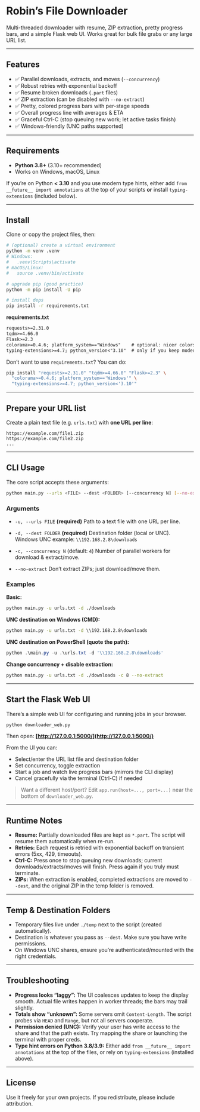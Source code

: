# Robin’s File Downloader

Multi-threaded downloader with resume, ZIP extraction, pretty progress bars, and a simple Flask web UI.
Works great for bulk file grabs or any large URL list.

---

## Features

* ✅ Parallel downloads, extracts, and moves (`--concurrency`)
* ✅ Robust retries with exponential backoff
* ✅ Resume broken downloads (`.part` files)
* ✅ ZIP extraction (can be disabled with `--no-extract`)
* ✅ Pretty, colored progress bars with per-stage speeds
* ✅ Overall progress line with averages & ETA
* ✅ Graceful Ctrl-C (stop queuing new work; let active tasks finish)
* ✅ Windows-friendly (UNC paths supported)

---

## Requirements

* **Python 3.8+** (3.10+ recommended)
* Works on Windows, macOS, Linux

If you’re on Python **< 3.10** and you use modern type hints, either add
`from __future__ import annotations` at the top of your scripts **or**
install `typing-extensions` (included below).

---

## Install

Clone or copy the project files, then:

```bash
# (optional) create a virtual environment
python -m venv .venv
# Windows:
#   .venv\Scripts\activate
# macOS/Linux:
#   source .venv/bin/activate

# upgrade pip (good practice)
python -m pip install -U pip

# install deps
pip install -r requirements.txt
```

**requirements.txt**

```txt
requests>=2.31.0
tqdm>=4.66.0
Flask>=2.3
colorama>=0.4.6; platform_system=="Windows"    # optional: nicer colors on Windows
typing-extensions>=4.7; python_version<"3.10"  # only if you keep modern hints on <3.10
```

Don’t want to use `requirements.txt`? You can do:

```bash
pip install "requests>=2.31.0" "tqdm>=4.66.0" "Flask>=2.3" \
  "colorama>=0.4.6; platform_system=='Windows'" \
  "typing-extensions>=4.7; python_version<'3.10'"
```

---

## Prepare your URL list

Create a plain text file (e.g. `urls.txt`) with **one URL per line**:

```
https://example.com/file1.zip
https://example.com/file2.zip
...
```

---

## CLI Usage

The core script accepts these arguments:

```bash
python main.py --urls <FILE> --dest <FOLDER> [--concurrency N] [--no-extract]
```

### Arguments

* `-u, --urls FILE` **(required)**
  Path to a text file with one URL per line.

* `-d, --dest FOLDER` **(required)**
  Destination folder (local or UNC).
  Windows UNC example: `\\192.168.2.8\downloads`

* `-c, --concurrency N` (default: `4`)
  Number of parallel workers for download & extract/move.

* `--no-extract`
  Don’t extract ZIPs; just download/move them.

### Examples

**Basic:**

```bash
python main.py -u urls.txt -d ./downloads
```

**UNC destination on Windows (CMD):**

```bat
python main.py -u urls.txt -d \\192.168.2.8\downloads
```

**UNC destination on PowerShell (quote the path):**

```powershell
python .\main.py -u .\urls.txt -d '\\192.168.2.8\downloads'
```

**Change concurrency + disable extraction:**

```bash
python main.py -u urls.txt -d ./downloads -c 8 --no-extract
```

---

## Start the Flask Web UI

There’s a simple web UI for configuring and running jobs in your browser.

```bash
python downloader_web.py
```

Then open: **[http://127.0.0.1:5000/](http://127.0.0.1:5000/)**

From the UI you can:

* Select/enter the URL list file and destination folder
* Set concurrency, toggle extraction
* Start a job and watch live progress bars (mirrors the CLI display)
* Cancel gracefully via the terminal (Ctrl-C) if needed

> Want a different host/port? Edit `app.run(host=..., port=...)` near the bottom of `downloader_web.py`.

---

## Runtime Notes

* **Resume:** Partially downloaded files are kept as `*.part`. The script will resume them automatically when re-run.
* **Retries:** Each request is retried with exponential backoff on transient errors (5xx, 429, timeouts).
* **Ctrl-C:** Press once to stop queuing new downloads; current downloads/extracts/moves will finish. Press again if you truly must terminate.
* **ZIPs:** When extraction is enabled, completed extractions are moved to `--dest`, and the original ZIP in the temp folder is removed.

---

## Temp & Destination Folders

* Temporary files live under `./temp` next to the script (created automatically).
* Destination is whatever you pass as `--dest`. Make sure you have write permissions.
* On Windows UNC shares, ensure you’re authenticated/mounted with the right credentials.

---

## Troubleshooting

* **Progress looks “laggy”:** The UI coalesces updates to keep the display smooth.
  Actual file writes happen in worker threads; the bars may trail slightly.
* **Totals show “unknown”:** Some servers omit `Content-Length`. The script probes
  via `HEAD` and `Range`, but not all servers cooperate.
* **Permission denied (UNC):** Verify your user has write access to the share and
  that the path exists. Try mapping the share or launching the terminal with proper creds.
* **Type hint errors on Python 3.8/3.9:** Either add
  `from __future__ import annotations` at the top of the files, or rely on
  `typing-extensions` (installed above).

---

## License

Use it freely for your own projects. If you redistribute, please include attribution.
